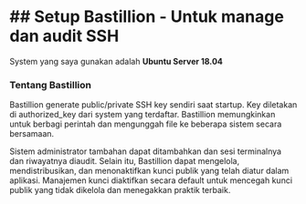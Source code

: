 # ## **Setup Bastillion - Untuk manage dan audit SSH**

System yang saya gunakan adalah **Ubuntu Server 18.04**

### **Tentang Bastillion**
Bastillion generate public/private SSH key sendiri saat startup. Key diletakan di authorized_key dari system yang terdaftar. Bastillion memungkinkan untuk berbagi perintah dan mengunggah file ke beberapa sistem secara bersamaan.

Sistem administrator tambahan dapat ditambahkan dan sesi terminalnya dan riwayatnya diaudit. Selain itu, Bastillion dapat mengelola, mendistribusikan, dan menonaktifkan kunci publik yang telah diatur dalam aplikasi. Manajemen kunci diaktifkan secara default untuk mencegah kunci publik yang tidak dikelola dan menegakkan praktik terbaik.